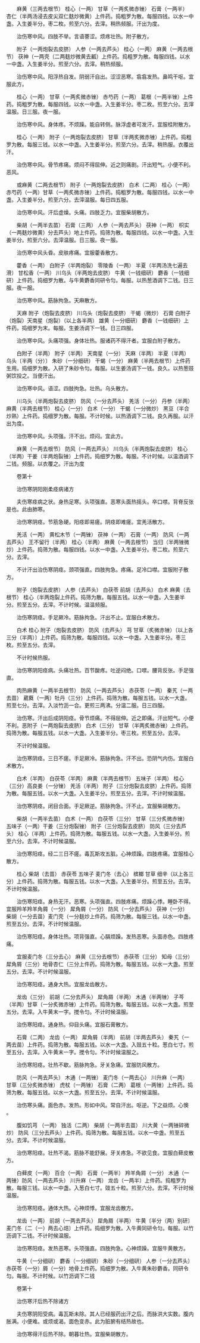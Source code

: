 <!-- { "loadSidebar": true } -->
　　麻黄（三两去根节） 桂心（一两） 甘草（一两炙微赤锉） 石膏（一两半） 杏仁（半两汤浸去皮尖双仁麸炒微黄）上件药。捣粗罗为散。每服四钱。以水一中盏。入生姜半分。枣二枚。煎至六分。去滓。稍热频服。汗出为度。

　　治伤寒中风。四肢不举。言语謇涩。烦疼壮热。附子散方。

　　附子（一两炮裂去皮脐） 人参（一两去芦头） 桂心（一两） 麻黄（一两去根节） 茯神（一两壳（二两麸炒微黄去瓤）上件药。捣粗罗为散。每服四钱。以水一中盏。入生姜半分。煎至六分。去滓。稍热频服。

　　治伤寒中风。阳浮热自发。阴弱汗自出。涩涩恶寒。翕翕发热。鼻鸣干呕。宜服此方。

　　桂心（一两） 甘草（一两炙微赤锉） 赤芍药（一两） 葛根（一两半锉）上件药。捣粗罗为散。每服四钱。以水一中盏。入生姜半分。枣二枚。煎至六分。去滓温服。日三服。夜一服。

　　治伤寒中风。身体疼。不烦躁。能自转侧。脉浮虚者可发汗。宜服桂附散方。

　　桂心（一两） 附子（一两炮裂去皮脐） 甘草（半两炙微赤锉）上件药。捣粗罗为散。每服三钱。以水一中盏。入生姜半分。煎至六分。去滓。稍热服。衣覆出汗。

　　治伤寒中风。骨节疼痛。烦闷不得屈伸。近之则痛剧。汗出短气。小便不利。恶风。

　　或麻黄（二两去根节） 附子（一两炮裂去皮脐） 白术（二两） 桂心（一两） 赤芍药（一两）甘草（一两炙微赤锉）上件药。捣粗罗为散。每服四钱。以水一中盏。入生姜半分。煎至六分。去滓温服。每日四五服。

　　治伤寒中风。汗后虚燥。头痛。四肢乏力。宜服柴胡散方。

　　柴胡（一两半去苗） 石膏（三两） 人参（一两去芦头） 茯神（一两） 枳实（一两麸炒微黄）分去芦头）地上件药。捣筛为散。每服四钱。以水一中盏。入生姜半分。煎至六分。去滓温服。日三服。夜一服。

　　治伤寒中风头昏。皮肤疼痛。宜服藿香散方。

　　藿香（一两） 白附子（半两炮裂） 零陵香（一两） 半夏（半两汤洗七遍去滑） 甘松香（一两） 川乌头（半两炮去皮脐） 牛黄（一钱细研） 麝香（一钱细研）上件药。捣细罗为散。与牛黄麝香同研令匀。每服。以热葱酒调下二钱。日三服。夜一服。

　　治伤寒中风。筋脉拘急。天麻散方。

　　天麻 附子（炮裂去皮脐） 川乌头（炮裂去皮脐） 干蝎（微炒） 石膏 白附子（炮裂）天南星（炮裂）（以上各半两） 雄黄（一分细研） 麝香（一钱细研）上件药。捣细罗为末。每服。生姜汤调下一钱。日三四服。

　　治伤寒中风。头痛项强。身体壮热。服诸药不得汗者。宜服白附子散方。

　　白附子（半两） 附子（半两） 天南星（一分） 天麻（半两） 半夏（半两） 乌头〔半两（分）〕 朱砂（一分细研） 干蝎（一分） 麻黄（半两去根节）上件药生用。捣细罗为散。入研了朱砂令匀。每服。以生姜汤调下一钱。良久。以热葱豉粥饮投之。当便汗出。

　　治伤寒中风。语涩。四肢拘急。壮热。乌头散方。

　　川乌头（半两炮裂去皮脐） 防风（一分去芦头） 羌活（一分） 丹参（半两） 麻黄（半两去根节） 桂心（一分） 白术（一分） 干蝎（一分微炒） 黑豆（半合炒熟）上件药。捣细罗为散。每服。不计时候。以热酒调下二钱。良久再服。以汗出为度。

　　治伤寒中风。头项强。汗不出。烦闷。宜此方。

　　麻黄（一两去根节） 防风（一两去芦头） 川乌头（半两炮裂去皮脐） 桂心（半两）干姜（半两炮裂锉）上件药。捣细罗为散。每服。不计时候。以温酒调下二钱。频服。以衣覆之。汗出为度

　　卷第十

　　治伤寒阴阳刚柔痉病诸方

　　夫伤寒痉病之状。身热足寒。头项强直。恶寒头面热摇头。卒口噤。背脊反张是也。此由肺寒。

　　治伤寒阴痉。节筋急硬。阳痉即易瘥。阴痉即难瘥。宜羌活散方。

　　羌活（一两） 黄松木节（一两锉） 茯神（一两） 石膏（一两） 防风（一两去芦头） 王不留行（半两） 桂心（半两） 麻黄（一两去根节） 当归（半两锉微炒）上件药。捣筛为散。每服四钱。以水一中盏。入生姜半分。枣二枚。煎至六分。去滓。

　　不计汗出治伤寒阴痉。颈项强直。四肢拘急。疼痛。足冷口噤。宜服附子散方。

　　附子（炮裂去皮脐） 人参（去芦头） 白茯苓 前胡（去芦头） 白术 麻黄（去根节） 桂心（半两炮裂上件药。捣筛为散。每服五钱。以水一中盏。入生姜半分。煎至五分。去滓。不计时候。温温频服。

　　治伤寒阴痉。手足厥冷。筋脉拘急。汗出不止。宜服白术散方。

　　白术 桂心 附子（炮裂去皮脐） 防风（去芦头） 芎 甘草（炙微赤锉）〔以上各三分（半两）〕上件药。捣筛为散。每服四钱。以水一中盏。入生姜半分。枣三枚。煎至五分。去滓。

　　不计时候热服。

　　治伤寒阴阳痉病。头痛壮热。百节酸疼。吐逆闷绝。口噤。腰背反张。手足强直。

　　肉热麻黄（一两半去根节） 防风（一两去芦头） 赤茯苓（一两） 秦艽（一两去苗） 葳蕤（一两）牡丹（三分）上件药。捣筛为散。每服五钱。以水一大盏。煎至七分。去滓。入淡竹沥一合。更煎三两沸。分温二服。日三四服。

　　治伤寒。汗出后成阴阳痉。骨节烦痛。不得屈伸。近之即痛。汗出短气。小便不利。恶附子（一两炮裂去皮脐） 白术（三分） 甘草（半两炙微赤锉）上件药。捣筛为散。每服五钱。以水一大盏。入生姜半分。枣三枚。煎至五分。去滓。

　　不计时候温服。

　　治伤寒阴痉。三日不瘥。手足厥冷。筋脉拘急。汗不出。恐阴气内伤。宜服白术散方。

　　白术（半两） 白茯苓（半两） 麻黄（半两去根节） 五味子（半两） 桂心（三分）高良姜（一分锉） 羌活（半两） 附子（三分炮裂去皮脐）上件药。捣筛为散。每服五钱。以水一大盏。入生姜半分。煎至五分。去滓。不计时候温服。

　　治伤寒阴痉。闭目合面。手足厥逆。筋脉拘急。汗不止。宜服柴胡散方。

　　柴胡（一两半去苗） 白术（一两） 白茯苓（三分） 甘草（三分炙微赤锉） 五味子（一两）干姜（三分炮裂锉） 附子（三分炮裂去皮脐） 防风（三分去芦头） 桂心（半两）上件药。捣筛为散。每服五钱。以水一大盏。入生姜半分。煎至六分。去滓。不计时候温服。

　　治伤寒阳痉。经二三日不瘥。毒瓦斯攻五脏。心神烦躁。四肢疼痛。宜服桂心散方。

　　桂心 柴胡（去苗） 赤茯苓 五味子 麦门冬（去心） 槟榔 甘草 细辛（以上各三分）上件药。捣筛为散。每服五钱。以水一大盏。入生姜半分。煎至五分。去滓。不计时候温服。

　　治伤寒阳痉。身热无汗。恶寒。头项强直。四肢疼痛。烦躁心悸。睡卧不得。宜服羚羊羚羊角屑（一分） 犀角屑（一分） 防风（一分去芦头） 茯神（一分） 柴胡（一分去苗）麦门壳（一分麸炒上件药。捣筛为散。每服三钱。以水一中盏。煎至五分。去滓。不计时候温服。

　　治伤寒阳痉。身体壮热。项背强直。心膈烦躁。发热恶寒。头面赤色。四肢疼痛。

　　宜服麦门冬（三分去心） 麻黄（三分去根节） 赤茯苓（三分） 知母（三分） 犀角屑（三分）地骨杏仁（三分上件药。捣筛为散。每服五钱。以水一大盏。煎至五分。去滓。不计时候温服。

　　治伤寒阳痉。通身大热。宜服龙齿散方。

　　龙齿（三分） 前胡（二分去芦头） 犀角屑（半两） 木通（半两锉） 子芩（半两）甘草（一分炙微赤锉）上件药。捣筛为散。每服五钱。以水一大盏。煎至五分。去滓。入牛黄末一字。搅令匀。不计时候温服。

　　治伤寒阳痉。通身热。仰目头痛。宜服石膏散方。

　　石膏（二两） 龙齿（一两） 犀角屑（半两） 前胡（半两去芦头） 秦艽（一两去苗）上件药。捣筛为散。每服五钱。以水一大盏。入豉五十粒。葱白七寸。煎至五分。去滓。入牛黄末一字。搅令匀。不计时候温服之。

　　治伤寒阳痉。壮热不歇。筋脉拘急。牙关急痛。宜服防风散方。

　　防风（一两去芦头） 木通（一两锉） 麦门冬（一两去心） 川升麻（一两） 甘草（三分炙微赤锉） 虎杖（一两锉） 石膏（二两） 葛根（一两锉）上件药。捣筛为散。每服五钱。以水一大盏。煎至五分。去滓。不计时候温服。

　　治伤寒头痛。面色赤。发热。形如中风。常自汗出。呕逆。下之益烦。心懊 。

　　腹如饥芎 （一两） 独活（二两） 柴胡（一两半去苗） 川大黄（一两锉碎微炒） 防风（三分去芦头）上件药。捣筛为散。每服五钱。以水一中盏。煎至五分。去滓。不计时候温服。

　　治伤寒阳痉。壮热不渴。筋脉不能舒展。牙关疼急。不欲见食。宜服白藓皮散方。

　　白藓皮（一两） 百合（一两） 石膏（一两半） 羚羊角屑（一分） 木通（一两锉）防风（一两去芦头） 川升麻（一两） 龙齿（一两半）上件药。捣粗罗为散。每服三钱。以水一中盏。入葱白七寸。豉五十粒。煎至六分。去滓。不计时候温服。

　　治伤寒阳痉。通体大热。心神烦悸。宜服龙齿散方。

　　龙齿（一两） 前胡（一两去芦头） 犀角屑（半两） 牛黄〔半分（两）别研〕 麦门冬〔二（一）两去心焙〕上件药。捣细罗为散。入牛黄同研令匀。每服。以竹沥调下二钱。不计时候温服。

　　治伤寒阳痉。发热恶寒。头项强直。四肢拘急。心神烦躁。宜服牛黄散方。

　　牛黄（一分细研） 麝香（一分细研） 朱砂（一分细研） 人参（一分去芦头） 赤茯苓（一分）屑（一分）地骨上件药。捣细罗为散。入牛黄朱砂麝香。同研令匀。每服。不计时候。以竹沥调下二钱

　　卷第十

　　治伤寒汗后热不除诸方

　　夫伤寒阴阳受病。毒瓦斯未除。其人已经服药出汗之后。而脉洪大实数。腹内胀满。小便难。或烦或渴。面色变赤。此为脏腑有结热故也。

　　治伤寒得汗后热不除。朝暮壮热。宜服柴胡散方。

